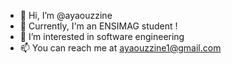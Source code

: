 - 👋 Hi, I’m @ayaouzzine
- 👀 Currently, I'm an ENSIMAG student !
- 💞️ I’m interested in software engineering
- 📫 You can reach me at ayaouzzine1@gmail.com

<!---
ayaouzzine/ayaouzzine is a ✨ special ✨ repository because its `README.md` (this file) appears on your GitHub profile.
You can click the Preview link to take a look at your changes.
--->
